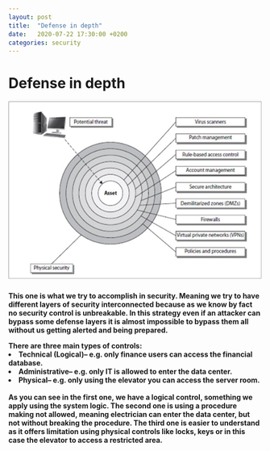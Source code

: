 ```yaml
---
layout: post
title:  "Defense in depth"
date:   2020-07-22 17:30:00 +0200
categories: security
---
```

<h1>Defense in depth</h1>

![Defense in depth](assets/Defense-in-depth.jpg)
<h4>
<p>This one is what we try to accomplish in security. Meaning we try to have different layers of security interconnected because as we know by fact no security control is unbreakable. In this strategy even if an attacker can bypass some defense layers it is almost impossible to bypass them all without us getting alerted and being prepared. 
</p>
There are three main types of controls:
<li><B>Technical (Logical)</B>– e.g. only finance users can access the financial database.</li>
<li><B>Administrative</B>– e.g. only IT is allowed to enter the data center.</li>
<li><B>Physical</B>– e.g. only using the elevator you can access the server room.</li>
<BR>
As you can see in the first one, we have a logical control, something we apply using the system logic.
The second one is using a procedure making not allowed, meaning electrician can enter the data center, but not without breaking the procedure. 
The third one is easier to understand as it offers limitation using physical controls like locks, keys or in this case the elevator to access a restricted area.
</h4>